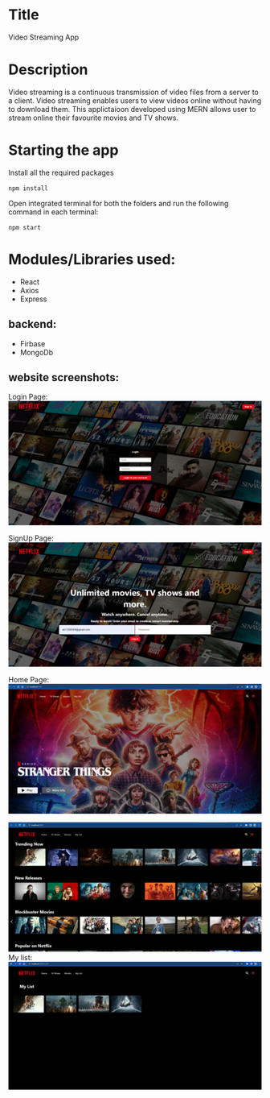 # Title
Video Streaming App
 
 
# Description
Video streaming is a continuous transmission of video files from a server to a client. Video streaming enables users to view videos online without having to download them.
This applictaioon developed using MERN allows user to stream online their favourite movies and TV shows.

# Starting the app
Install all the required packages 
```
npm install
```

Open integrated terminal for both the folders and run the following command in each terminal:
```
npm start
```

# Modules/Libraries used:
- React 
- Axios 
- Express

## backend:
- Firbase
- MongoDb

## website screenshots:
Login Page:
![thi is img](/SS/Login.png)

SignUp Page:
![thi is img](/SS/signup2.png)

Home Page:
![thi is img](/SS/home_page.png)
  
  
![thi is img](/SS/home_page2.png)
My list:
![thi is img](/SS/my_list.png)

